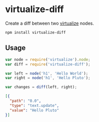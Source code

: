 # virtualize-diff

Create a diff between two [virtualize](https://github.com/anthonyshort/virtualize) nodes.

```
npm install virtualize-diff
```

## Usage

```js
var node = require('virtualize').node;
var diff = require('virtualize-diff');

var left = node('h1', 'Hello World');
var right = node('h1', 'Hello Pluto');

var changes = diff(left, right);
```

```json
[{
  "path": "0.0",
  "type": "text.update",
  "value": "Hello Pluto"
}]
```


